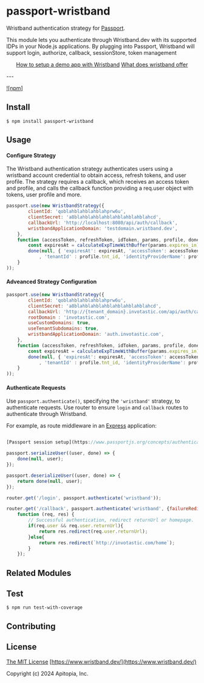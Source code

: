 # passport-wristband

Wristband authentication strategy for [Passport](https://www.passportjs.org/).

This module lets you authenticate through Wristband.dev with its supported IDPs in your Node.js applications.
By plugging into Passport, Wristband will support login, authorize, callback, sessionStore, token management


<div align="center">

[How to setup a demo app with Wristband](https://wristband.stoplight.io/docs/documentation/lga1sdceq9ttg-setting-up-a-demo-app) 
[What does wristband offer](https://wristband.stoplight.io/docs/documentation/75dbhsj356jad-welcome) 


</div>
---

[![npm]](https://www.npmjs.com/package/passport-wristband)


## Install

    $ npm install passport-wristband

## Usage

#### Configure Strategy

The Wristband authentication strategy authenticates users using a wristband
account credential to obtain access, refresh tokens, and user profile. The strategy
requires a callback, which receives an access token and profile,
and calls the callback function providing a req.user object with tokens, user profile and more. 

```js
passport.use(new WristbandStrategy({
        clientId: 'qoblahblahblahblahprw6u',
        clientSecret: 'a8blahblahblahblahblahblahblahcd',
        callbackUrl: 'http://localhost:8080/api/auth/callback',
        wristbandApplicationDomain: 'testdomain.wristband.dev',
    },
    function (accessToken, refreshToken, idToken, params, profile, done) {
        const expiresAt = calculateExpTimeWithBuffer(params.expires_in);
        done(null, { 'expiresAt': expiresAt, 'accessToken': accessToken, 'refreshToken': refreshToken, 'idToken': idToken, 'profile': profile, 'userId': profile.sub
            , 'tenantId' : profile.tnt_id, 'identityProviderName': profile.idp_name, 'returnUrl': params.return_url});
    }
));


```

#### Adveanced Strategy Configuration

```js
passport.use(new WristbandStrategy({
        clientId: 'qoblahblahblahblahprw6u',
        clientSecret: 'a8blahblahblahblahblahblahblahcd',
        callbackUrl: 'http://{tenant_domain}.invotastic.com/api/auth/callback',
        rootDomain : 'invotastic.com',
        useCustomDomains: true,
        useTenantSubdomains: true,
        wristbandApplicationDomain: 'auth.invotastic.com',
    },
    function (accessToken, refreshToken, idToken, params, profile, done) {
        const expiresAt = calculateExpTimeWithBuffer(params.expires_in);
        done(null, { 'expiresAt': expiresAt, 'accessToken': accessToken, 'refreshToken': refreshToken, 'idToken': idToken, 'profile': profile, 'userId': profile.sub
            , 'tenantId' : profile.tnt_id, 'identityProviderName': profile.idp_name, 'returnUrl': params.return_url});
    }
));

```

#### Authenticate Requests

Use `passport.authenticate()`, specifying the `'wristband'` strategy, to
authenticate requests.
Use router to ensure `login` and `callback` routes to authenticate through Wristband. 

For example, as route middleware in an [Express](http://expressjs.com/)
application:



```js

[Passport session setup](https://www.passportjs.org/concepts/authentication/sessions/) 

passport.serializeUser((user, done) => {
    done(null, user);
});

passport.deserializeUser((user, done) => {
    return done(null, user); 
});

router.get('/login', passport.authenticate('wristband'));

router.get('/callback', passport.authenticate('wristband', {failureRedirect: '/login'}),
    function (req, res) {
        // Successful authentication, redirect returnUrl or homepage.
        if(req.user && req.user.returnUrl){
            return res.redirect(req.user.returnUrl);
        }else{
            return res.redirect(`http://invotastic.com/home`);
        }
    });
```

## Related Modules

## Test

    $ npm run test-with-coverage

## Contributing


## License

[The MIT License](http://opensource.org/licenses/MIT)
[https://www.wristband.dev/](https://www.wristband.dev/)

Copyright (c) 2024 Apitopia, Inc.


